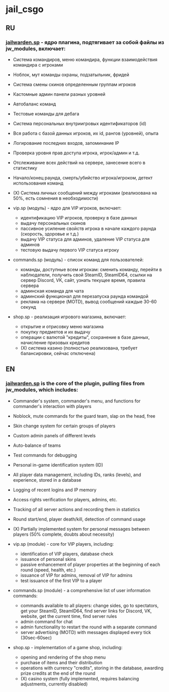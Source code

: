 # jail_csgo

## RU

### [jailwarden.sp](https://github.com/Alart7471/jail_csgo/blob/main/jailwarden.sp) - ядро плагина, подтягивает за собой файлы из jw_modules, включает:
- Система командиров, меню командира, функции взаимодействия командира с игроками
- Ноблок, мут команды охраны, подзатыльник, фридей
- Система смены скинов определенным группам игроков
- Кастомные админ панели разных уровней
- Автобаланс команд
- Тестовые команды для дебага
- Система персональных внутриигровых идентификаторов (id)
- Вся работа с базой данных игроков, их id, рангов (уровней), опыта
- Логирование последних входов, запоминание IP
- Проверка уровня прав доступа игрока, игрок/админ и т.д.
- Отслеживание всех действий на сервере, занесение всего в статистику
- Начало/конец раунда, смерть/убийство игрока/игроком, детект использования команд
- (Х) Система личных сообщений между игроками (реализована на 50%, есть сомнения в необходимости)

- vip.sp (модуль) - ядро для VIP игроков, включает:
	- идентификацию VIP игроков, проверку в базе данных
	- выдачу персональных скинов
	- пассивное усиление свойств игрока в начале каждого раунда (скорость, здоровье и т.д.)
	- выдачу VIP статуса для админов, удаление VIP статуса для админов
	- тестовую выдачу первого VIP статуса игроку

- commands.sp (модуль) - список команд для пользователей:
	- команды, доступные всем игрокам: сменить команду, перейти в наблюдатели,
	получить свой SteamID, SteamID64, ссылки на сервер Discord, VK, сайт,
	узнать текущее время, правила сервера
	- админская команда для чата
	- админский функционал для перезапуска раунда командой
	- реклама на сервере (MOTD), вывод сообщений каждые 30-60 секунд

- shop.sp - реализация игрового магазина, включает:
	- открытие и отрисовку меню магазина
	- покупку предметов и их выдачу
	- операции с валютой "кредиты", сохранение в базе данных, начисление призовых кредитов
	- (X) система казино (полностью реализована, требует балансировки, сейчас отключена)

## EN

### [jailwarden.sp](https://github.com/Alart7471/jail_csgo/blob/main/jailwarden.sp) is the core of the plugin, pulling files from jw_modules, which includes:
- Commander's system, commander's menu, and functions for commander's interaction with players
- Noblock, mute commands for the guard team, slap on the head, free
- Skin change system for certain groups of players
- Custom admin panels of different levels
- Auto-balance of teams
- Test commands for debugging
- Personal in-game identification system (ID)
- All player data management, including IDs, ranks (levels), and experience, stored in a database
- Logging of recent logins and IP memory
- Access rights verification for players, admins, etc.
- Tracking of all server actions and recording them in statistics
- Round start/end, player death/kill, detection of command usage
- (X) Partially implemented system for personal messages between players (50% complete, doubts about necessity)

- vip.sp (module) - core for VIP players, including:
  - identification of VIP players, database check
  - issuance of personal skins
  - passive enhancement of player properties at the beginning of each round (speed, health, etc.)
  - issuance of VIP for admins, removal of VIP for admins
  - test issuance of the first VIP to a player

- commands.sp (module) - a comprehensive list of user information commands:
  - commands available to all players: change sides, go to spectators,
    get your SteamID, SteamID64, find server links for Discord, VK, website,
    get the current time, find server rules
  - admin command for chat
  - admin functionality to restart the round with a separate command
  - server advertising (MOTD) with messages displayed every tick (30sec-60sec)

- shop.sp - implementation of a game shop, including:
	- opening and rendering of the shop menu
	- purchase of items and their distribution
	- operations with currency "credits", storing in the database, awarding prize credits at the end of the round
	- (X) casino system (fully implemented, requires balancing adjustments, currently disabled)